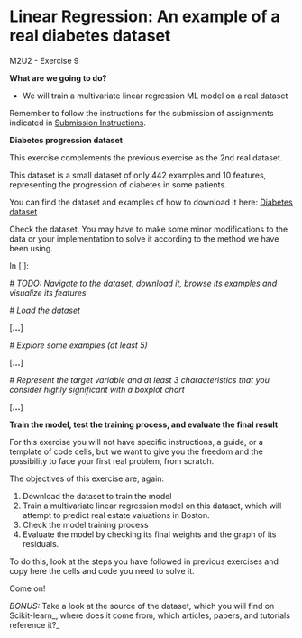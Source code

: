 # **Linear Regression: An example of a real diabetes dataset**

M2U2 - Exercise 9

**What are we going to do?**

- We will train a multivariate linear regression ML model on a real dataset

Remember to follow the instructions for the submission of assignments indicated in [Submission Instructions](https://github.com/Tokio-School/Machine-Learning/blob/main/Instrucciones%20entregas.md).

**Diabetes progression dataset**

This exercise complements the previous exercise as the 2nd real dataset.

This dataset is a small dataset of only 442 examples and 10 features, representing the progression of diabetes in some patients.

You can find the dataset and examples of how to download it here: [Diabetes dataset](https://scikit-learn.org/stable/datasets/toy_dataset.html#diabetes-dataset)

Check the dataset. You may have to make some minor modifications to the data or your implementation to solve it according to the method we have been using.

In [ ]:

_# TODO: Navigate to the dataset, download it, browse its examples and visualize its features_

_# Load the dataset_

[**...**]

_# Explore some examples (at least 5)_

[**...**]

_# Represent the target variable and at least 3 characteristics that you consider highly significant with a boxplot chart_

[**...**]

**Train the model, test the training process, and evaluate the final result**

For this exercise you will not have specific instructions, a guide, or a template of code cells, but we want to give you the freedom and the possibility to face your first real problem, from scratch.

The objectives of this exercise are, again:

1. Download the dataset to train the model
2. Train a multivariate linear regression model on this dataset, which will attempt to predict real estate valuations in Boston.
3. Check the model training process
4. Evaluate the model by checking its final weights and the graph of its residuals.

To do this, look at the steps you have followed in previous exercises and copy here the cells and code you need to solve it.

Come on!

_BONUS:_ Take a look at the source of the dataset, which you will find on Scikit-learn_, where does it come from, which articles, papers, and tutorials reference it?_
